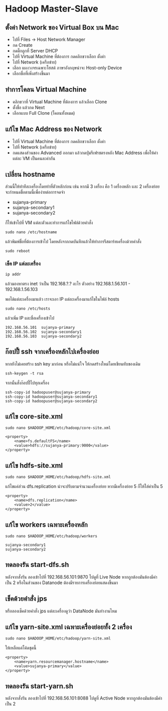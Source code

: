 # Hadoop Master-Slave

## ตั้งค่า Network ของ Virtual Box บน Mac

- ไปที่ Files -> Host Network Manager
- กด Create
- กดติ๊กถูกที่ Server DHCP
- ไปที่ Virtual Machine ที่ต้องการ กดคลิกขวาเลือก ตั้งค่า
- ไปที่ Network (เครือข่าย)
- เลือก แผงวงจรเฉพาะโฮสต์ ภาษาอังกฤษน่าจะ Host-only Device
- เลือกชื่อที่เพิ่งสร้างขึ้นมา

## ทำการโคลน Virtual Machine

- คลิกขวาที่ Virtual Machine ที่ต้องการ แล้วเลือก Clone
- ตั้งชื่อ แล้วกด Next
- เลือกแบบ Full Clone (โคลนทั้งหมด)

## แก้ไข Mac Address ของ Network

- ไปที่ Virtual Machine ที่ต้องการ กดคลิกขวาเลือก ตั้งค่า
- ไปที่ Network (เครือข่าย)
- กดแสดงส่วนของ Advanced ออกมา แล้วกดปุ่มรีเฟรชตรงหลัง Mac Address เพื่อให้ค่าแต่ละ VM เป็นคนละค่ากัน

## เปลี่ยน hostname

ส่วนนี้ให้ทำทีละเครื่องโดยทำที่ตัวหลักก่อน เช่น หากมี 3 เครื่อง คือ 1 เครื่องหลัก และ 2 เครื่องย่อย
จะกำหนดชื่อตามนี้เพื่อง่ายต่อการจดจำ

- sujanya-primary
- sujanya-secondary1
- sujanya-secondary2

ก็ให้เข้าไปที่ VM แต่ละตัวและทำการแก้ไขไฟล์ด้วยคำสั่ง

```
sudo nano /etc/hostname
```

แล้วพิมพ์ชื่อที่ต้องการเข้าไป โดยหลังจากกดบันทึกแล้วให้ทำการรีสตาร์ทเครื่องด้วยคำสั่ง

```
sudo reboot
```

### เช็ค IP แต่ละเครื่อง

```
ip addr
```

แล้วมองหาตรง inet ว่าเป็น 192.168.?.? อะไร ตัวอย่าง 192.168.1.56.101 - 192.168.1.56.103

พอได้แต่ละเครื่องมาแล้ว เราจะเอา IP แต่ละเครื่องมาแก้ไขในไฟล์ hosts

```
sudo nano /etc/hosts
```

แล้วเพิ่ม IP และชื่อเครื่องเข้าไป

```
192.168.56.101  sujanya-primary
192.168.56.102  sujanya-secondary1
192.168.56.103  sujanya-secondary2
```

## ก๊อปปี้ ssh จากเครื่องหลักไปเครื่องย่อย

หากยังไม่เคยสร้าง ssh key มาก่อน หรือไม่แน่ใจ ให้กดสร้างใหม่โดยเขียนทับของเดิม

```
ssh-keygen -t rsa
```

จากนั้นสั่งก๊อปปี้ไปทุกเครื่อง

```
ssh-copy-id hadoopuser@sujanya-primary
ssh-copy-id hadoopuser@sujanya-secondary1
ssh-copy-id hadoopuser@sujanya-secondary2
```

## แก้ไข core-site.xml

```
sudo nano $HADOOP_HOME/etc/hadoop/core-site.xml
```

```
<property>
    <name>fs.defaultFS</name>
    <value>hdfs://sujanya-primary:9000</value>
</property>
```

## แก้ไข hdfs-site.xml

```
sudo nano $HADOOP_HOME/etc/hadoop/hdfs-site.xml
```

แก้ไขแค่ส่วน dfs.replication น่าจะปรับตามจำนวนเครื่องย่อย หากมีเครื่องย่อย 5 ก็ให้ใส่ค่าเป็น 5

```
<property>
    <name>dfs.replication</name>
    <value>2</value>
</property>
```

## แก้ไข workers เฉพาะเครื่องหลัก

```
sudo nano $HADOOP_HOME/etc/hadoop/workers
```

```
sujanya-secondary1
sujanya-secondary2
```

## ทดลองรัน start-dfs.sh

หลังจากสั่งรัน ลองเข้าไปที่ 192.168.56.101:9870 ไปดูที่ Live Node หากถูกต้องมันต้องมีค่าเป็น 2 หรือในส่วนของ Datanode ต้องมีรายการเครื่องย่อยแสดงขึ้นมา

## เช็คด้วยคำสั่ง jps

หรือลองเช็คด้วยคำสั่ง jps แต่ละเครื่องดูว่า DataNode มันทำงานไหม

## แก้ไข yarn-site.xml เฉพาะเครื่องย่อยทั้ง 2 เครื่อง

```
sudo nano $HADOOP_HOME/etc/hadoop/yarn-site.xml
```

ให้เหลือแค่โค้ดชุดนี้

```
<property>
    <name>yarn.resourcemanager.hostname</name>
    <value>sujanya-primary</value>
</property>
```

## ทดลองรัน start-yarn.sh

หลังจากสั่งรัน ลองเข้าไปที่ 192.168.56.101:8088 ไปดูที่ Active Node หากถูกต้องมันต้องมีค่าเป็น 2
